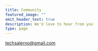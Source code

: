 ```yaml
---
title: Community 
featured_image: ""
omit_header_text: true
description: We'd love to hear from you
type: page
---
```


techsalerno@gmail.com
